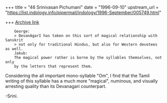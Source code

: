 +++
title = "46 Srinivasan Pichumani"
date = "1996-09-10"
upstream_url = "https://list.indology.info/pipermail/indology/1996-September/005749.html"

+++
[Archive link](https://list.indology.info/pipermail/indology/1996-September/005749.html)


        George:
        > DevanAgarI has taken on this sort of magical relationship with Sanskrit
        > not only for traditional Hindus, but also for Western devotees as well. 
        Jakub:
        The magical power rather is borne by the syllables themselves, not only 
        by the letters that represent them. 

Considering the all important mono-syllable "Om",  I find 
that the Tamil writing of this syllable has a much more 
"magical", numinous, and visually arresting quality than 
its Devanagari counterpart. 

-Srini.




